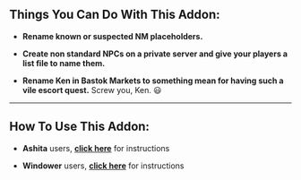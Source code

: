 ## Things You Can Do With This Addon:

- **Rename known or suspected NM placeholders.**

- **Create non standard NPCs on a private server and give your players a list file to name them.**

- **Rename Ken in Bastok Markets to something mean for having such a vile escort quest.** 
Screw you, Ken.  😃 

----

## How To Use This Addon:

- **Ashita** users, **[click here](./ashita/ReadMe.txt)** for instructions

- **Windower** users, **[click here](./windower/Addons/renamer/ReadMe.txt)** for instructions
